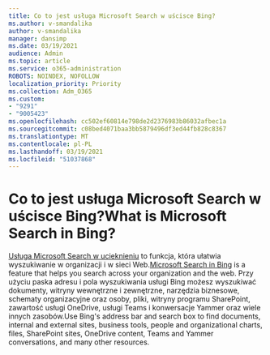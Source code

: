 ```yaml
---
title: Co to jest usługa Microsoft Search w uścisce Bing?
ms.author: v-smandalika
author: v-smandalika
manager: dansimp
ms.date: 03/19/2021
audience: Admin
ms.topic: article
ms.service: o365-administration
ROBOTS: NOINDEX, NOFOLLOW
localization_priority: Priority
ms.collection: Adm_O365
ms.custom:
- "9291"
- "9005423"
ms.openlocfilehash: cc502ef60814e798de2d2376983b86032afbec1a
ms.sourcegitcommit: c08bed4071baa3bb5879496df3ed44fb828c8367
ms.translationtype: MT
ms.contentlocale: pl-PL
ms.lasthandoff: 03/19/2021
ms.locfileid: "51037868"
---
```

# <a name="what-is-microsoft-search-in-bing"></a><span data-ttu-id="52875-102">Co to jest usługa Microsoft Search w uścisce Bing?</span><span class="sxs-lookup"><span data-stu-id="52875-102">What is Microsoft Search in Bing?</span></span>

<span data-ttu-id="52875-103">[Usługa Microsoft Search w ucieknieniu](https://docs.microsoft.com/deployoffice/microsoft-search-bing#what-is-microsoft-search-in-bing) to funkcja, która ułatwia wyszukiwanie w organizacji i w sieci Web.</span><span class="sxs-lookup"><span data-stu-id="52875-103">[Microsoft Search in Bing](https://docs.microsoft.com/deployoffice/microsoft-search-bing#what-is-microsoft-search-in-bing) is a feature that helps you search across your organization and the web.</span></span> <span data-ttu-id="52875-104">Przy użyciu paska adresu i pola wyszukiwania usługi Bing możesz wyszukiwać dokumenty, witryny wewnętrzne i zewnętrzne, narzędzia biznesowe, schematy organizacyjne oraz osoby, pliki, witryny programu SharePoint, zawartość usługi OneDrive, usługi Teams i konwersacje Yammer oraz wiele innych zasobów.</span><span class="sxs-lookup"><span data-stu-id="52875-104">Use Bing's address bar and search box to find documents, internal and external sites, business tools, people and organizational charts, files, SharePoint sites, OneDrive content, Teams and Yammer conversations, and many other resources.</span></span>